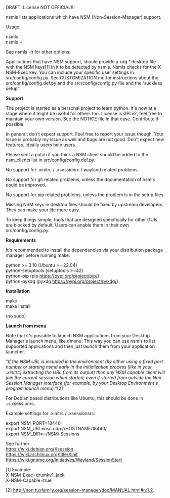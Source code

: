 DRAFT! License NOT OFFICIAL!!!



nsmls lists applications which have NSM (Non-Session-Manager) support.  

Usage:  

nsmls  
nsmls -i  

See nsmls -h for other options.  

Applications that have NSM support, should provide a xdg *.desktop file with the NSM keys[1] in it to be detected by nsmls. Nsmls checks for the X-NSM-Exec key. 
You can include your specific user settings in src/config/config.py. See CUSTOMIZATION.md for instructions about the src/config/config.def.py and the src/config/config.py file and the 'suckless setup'.  


**Support**


The project is started as a personal project to learn python. It's now at a stage where it might be useful for others too. License is GPLv2, feel free to maintain your own version. See the NOTICE file in that case. Contribute if possible.

In general, don't expect support. Feel free to report your issue though. Your issue is probably my issue as well and bugs are not good. Don't expect new features. Ideally users help users.  

Please sent a patch if you think a NSM client should be added to the nsm_clients list in src/config/config.def.py.  

No support for .xinitrc / .xsessionrc / wayland related problems.  

No support for git related problems, unless the documentation of nsmls could be improved.  

No support for pip related problems, unless the problem is in the setup files.

Missing NSM keys in desktop files should be fixed by upstream developers. They can make your life more easy.  

To keep things simple, tools that are designed specifically for other GUIs are blocked by default. Users can enable them in their own src/config/config.py.


**Requirements**  

It's recommended to install the dependencies via your distribution package manager before running make.   

python >= 3.10  (Ubuntu >= 22.04)  
python-setuptools (setuptools >=42)  
python-pip (pip https://pypi.org/project/pip/)  
python-pyxdg  (pyxdg https://pypi.org/project/pyxdg/)  


**Installation**  

make  
make install 

(no sudo)  


**Launch from menu**

Note that it's possible to launch NSM applications from your Desktop Manager's launch menu, like dmenu. This way you can use nsmls to list supported applications and then just launch them from your application launcher.


"*If the NSM URL is included in the environment (by either using a fixed port number or starting nsmd early in the initialization process [like in your .xinitrc] extracting the URL from its output) then any NSM capable client will join the current session when started, even if started from outside the Non Session Manager interface (for example, by your Desktop Environment's program launch menu).*"[2]  


For Debian based distributions like Ubuntu, this should be done in ~/.xsessionrc. 

Example settings for .xinitrc / .xsessionsrc:  

export NSM_PORT=18440  
export NSM_URL=osc.udp://HOSTNAME:18440/  
export NSM_DIR=~/NSM\ Sessions  


See further:  
https://wiki.debian.org/Xsession  
https://wiki.archlinux.org/title/Xinit  
https://wiki.gnome.org/Initiatives/Wayland/SessionStart  

[1] Example:  
X-NSM-Exec=drumkv1_jack  
X-NSM-Capable=true  

[2] http://non.tuxfamily.org/session-manager/doc/MANUAL.html#n:1.2.  


